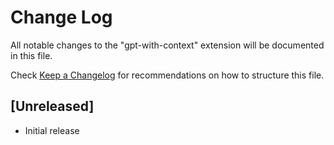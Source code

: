 # Change Log

All notable changes to the "gpt-with-context" extension will be documented in this file.

Check [Keep a Changelog](http://keepachangelog.com/) for recommendations on how to structure this file.

## [Unreleased]

- Initial release